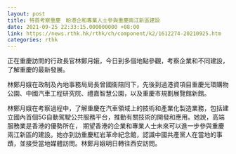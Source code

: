 ```yaml
---
layout: post
title: 特首考察重慶　盼港企和專業人士參與重慶兩江新區建設
date: 2021-09-25 22:33:15.000000000 +08:00
link: https://news.rthk.hk/rthk/ch/component/k2/1612274-20210925.htm
categories: rthk
---
```


正在重慶訪問的行政長官林鄭月娥，今日到多個地點參觀，考察企業和不同建設，了解重慶的最新發展。

林鄭月娥在政制及內地事務局局長曾國衞陪同下，先後到過港資項目重慶光環購物公園、中國汽車工程研究院、禮嘉智慧公園，以及重慶市規劃展覽館新館。

林鄭月娥在考察過程中，了解重慶在汽車領域上的技術和產業化製造業務，包括建立國內首個5G自動駕駛公共服務平台，推動有關技術的開發和應用。她說，高端服務業是香港的優勢所在， 期望香港的企業和專業人士未來可以進一步參與重慶兩江新區的建設。她亦到訪重慶紅岩革命紀念館，認識中國共產黨人在當地的事蹟，並接受當地媒體訪問。林鄭月娥明日轉往西安訪問。
